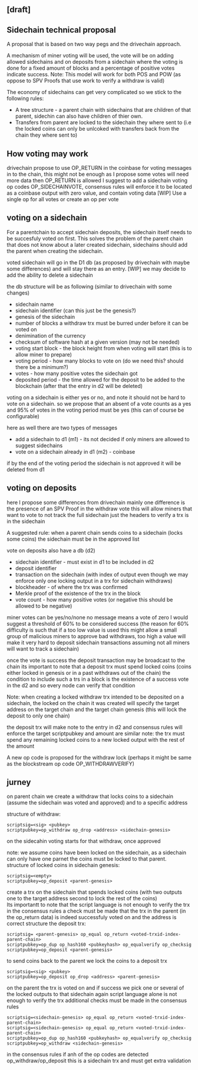 
## [draft]

Sidechain technical proposal 
------------------------------

A proposal that is based on two way pegs and the drivechain approach.

A mechanism of miner voting will be used, the vote will be on adding allowed sidechains and on deposits from a sidechain where the voting is done for a fixed amount of blocks and a percentage of positive votes indicate success.
Note: This model will work for both POS and POW (as oppose to SPV Proofs that use work to verify a withdraw is valid)

The economy of sidechains can get very complicated so we stick to the following rules:
- A tree structure - a parent chain with sidechains that are children of that parent, sidechin can also have children of thier own.
- Transfers from parent are locked to the sidechain they where sent to (i.e the locked coins can only be unlcoked with transfers back from the chain they where sent to)

## How voting may work
drivechain propose to use OP_RETURN in the coinbase for voting messages in to the chain, this might not be enough as I propose some votes will need more data then OP_RETURN is allowed
I suggest to add a sidechain voting op codes OP_SIDECHAINVOTE, consensus rules will enforce it to be located as a coinbase output with zero value, and contain voting data
[WIP] Use a single op for all votes or create an op per vote

## voting on a sidechain
For a parentchain to accept sidechain deposits, the sidechain itself needs to be succesfuly voted on first.
This solves the problem of the parent chain that does not know about a later created sidechain, sidechains should add the parent when creating the sidechain.

voted sidechain will go in the D1 db (as proposed by drivechain with maybe some differences) and will stay there as an entry.
[WIP] we may decide to add the ability to delete a sidechain

the db structure will be as following
(similar to drivechain with some changes)

- sidechain name
- sidechain identifier (can this just be the genesis?)
- genesis of the sidechain
- number of blocks a withdraw trx must be burred under before it can be voted on
- denimination of the currency 
- checksum of software hash at a given version (may not be needed)
- voting start block - the block height from when voting will start (this is to allow miner to prepare)
- voting period - how many blocks to vote on (do we need this? should there be a minimum?)
- votes - how many positive votes the sidechain got
- deposited period - the time allowed for the deposit to be added to the blockchain (after that the entry in d2 will be deleted)

voting on a sidechain is either yes or no, and note it should not be hard to vote on a sidechain. so we propose that an absent of a vote counts as a yes and 95% of votes in the voting period must be yes (this can of course be configurable)

here as well there are two types of messages
- add a sidechain to d1 (m1) - its not decided if only miners are allowed to suggest sidechains
- vote on a sidechain already in d1 (m2) - coinbase

if by the end of the voting period the sidechain is not approved it will be deleted from d1

## voting on deposits
here I propose some differences from drivechain
mainly one difference is the presence of an SPV Proof in the withdraw vote
this will allow miners that want to vote to not track the full sidechain just the headers to verify a trx is in the sidechain

A suggested rule: when a parent chain sends coins to a sidechain (locks some coins) the sidechain must be in the approved list

vote on deposits also have a db (d2)

- sidechain identifier - must exist in d1 to be included in d2
- deposit identifier
- transaction on the sidechain (with index of output even though we may enforce only one locking output in a trx for sidechain withdraws)
- blockheader - of where the trx was confirmed
- Merkle proof of the existence of the trx in the block
- vote count - how many positive votes (or negative this should be allowed to be negative)

miner votes can be yes/no/none no message means a vote of zero
I would suggest a threshold of 60% to be considered success (the reason for 60% difficulty is such that if a too low value is used this might allow a small group of malicious miners to approve bad withdraws, too high a value will make it very hard to deposit sidechain transactions assuming not all miners will want to track a sidechain)

once the vote is success the deposit transaction may be broadcast to the chain
its important to note that a deposit trx must spend locked coins (coins either locked in genesis or in a past withdraws out of the chain)
the condition to include such a trs in a block is the existence of a success vote in the d2 and so every node can verify that condition

Note: when creating a locked withdraw trx intended to be deposited on a sidechain, the locked on the chain it was created will specify the target address on the target chain and the target chain genesis (this will lock the deposit to only one chain)

the deposit trx will make note to the entry in d2 and consensus rules will enforce the target scriptpubkey and amount are similar
note: the trx must spend any remaining locked coins to a new locked output with the rest of the amount

A new op code is proposed for the withdraw lock (perhaps it might be same as the blockstream op code OP_WITHDRAWVERIFY)


## jurney

on parent chain we create a withdraw that locks coins to a sidechain (assume the sidechain was voted and approved) and to a specific address  

structure of withdraw:  
```
scriptsig=<sig> <pubkey>  
scriptpubkey=op_withdraw op_drop <address> <sidechain-genesis>  
```

on the sidecahin voting starts for that withdraw, once approved  

note: we assume coins have been locked on the sidechain, as a sidechain can only have one parnet the coins must be locked to that parent.  
structure of locked coins in sidechain genesis:  
```
scriptsig=<empty>  
scriptpubkey=op_deposit <parent-genesis>  
```

create a trx on the sidechain that spends locked coins (with two outputs one to the target address second to lock the rest of the coins)  
Its importantt to note that the script language is not enough to verify the trx
in the consensus rules a check must be made that the trx in the parent (in the op_return data) is indeed successfuly voted on and the address is correct
structure the deposit trx:  
```
scriptsig= <parent-genesis> op_equal op_return <voted-trxid-index-parent-chain>  
scriptpubkey=op_dup op_hash160 <pubkeyhash> op_equalverify op_checksig  
scriptpubkey=op_deposit <parent-genesis>  
```

to send coins back to the parent we lock the coins to a deposit trx   
```
scriptsig=<sig> <pubkey>  
scriptpubkey=op_deposit op_drop <address> <parent-genesis>  
```

on the parent the trx is voted on and if success we pick one or several of the locked outputs to that sidechain
again script language alone is not enough to verify the trx additional checks must be made  in the consensus rules  
```
scriptsig=<sidechain-genesis> op_equal op_return <voted-trxid-index-parent-chain>  
scriptsig=<sidechain-genesis> op_equal op_return <voted-trxid-index-parent-chain>  
scriptpubkey=op_dup op_hash160 <pubkeyhash> op_equalverify op_checksig  
scriptpubkey=op_withdraw <sidechain-genesis>  
```
in the consensus rules if anh of the op codes are detected op_withdraw/op_deposit this is a sidechain trx and must get extra validation